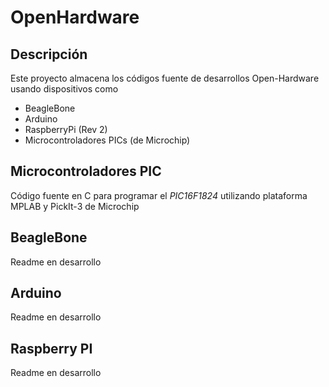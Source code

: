 # OpenHardware

## Descripción
Este proyecto almacena los códigos fuente de desarrollos Open-Hardware usando
dispositivos como

* BeagleBone  
* Arduino  
* RaspberryPi (Rev 2)  
* Microcontroladores PICs (de Microchip)

## Microcontroladores PIC
Código fuente en C para programar el *PIC16F1824* utilizando plataforma
MPLAB y PickIt-3 de Microchip  

## BeagleBone
Readme en desarrollo

## Arduino
Readme en desarrollo

## Raspberry PI
Readme en desarrollo
